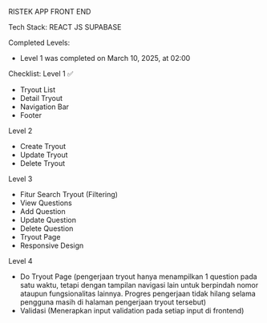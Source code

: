RISTEK APP FRONT END

Tech Stack:
REACT JS
SUPABASE

Completed Levels:

- Level 1 was completed on March 10, 2025, at 02:00

Checklist:
Level 1 ✅

- Tryout List
- Detail Tryout
- Navigation Bar
- Footer

Level 2

- Create Tryout
- Update Tryout
- Delete Tryout

Level 3

- Fitur Search Tryout (Filtering)
- View Questions
- Add Question
- Update Question
- Delete Question
- Tryout Page
- Responsive Design

Level 4

- Do Tryout Page (pengerjaan tryout hanya menampilkan 1 question pada satu waktu, tetapi dengan tampilan navigasi lain untuk berpindah nomor ataupun fungsionalitas lainnya. Progres pengerjaan tidak hilang selama pengguna masih di halaman pengerjaan tryout tersebut)
- Validasi (Menerapkan input validation pada setiap input di frontend)
